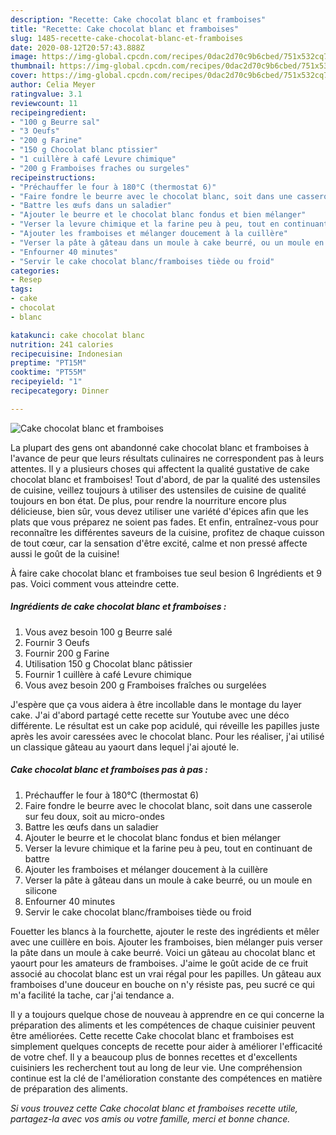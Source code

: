 ```yaml
---
description: "Recette: Cake chocolat blanc et framboises"
title: "Recette: Cake chocolat blanc et framboises"
slug: 1485-recette-cake-chocolat-blanc-et-framboises
date: 2020-08-12T20:57:43.888Z
image: https://img-global.cpcdn.com/recipes/0dac2d70c9b6cbed/751x532cq70/cake-chocolat-blanc-et-framboises-photo-principale-de-la-recette.jpg
thumbnail: https://img-global.cpcdn.com/recipes/0dac2d70c9b6cbed/751x532cq70/cake-chocolat-blanc-et-framboises-photo-principale-de-la-recette.jpg
cover: https://img-global.cpcdn.com/recipes/0dac2d70c9b6cbed/751x532cq70/cake-chocolat-blanc-et-framboises-photo-principale-de-la-recette.jpg
author: Celia Meyer
ratingvalue: 3.1
reviewcount: 11
recipeingredient:
- "100 g Beurre sal"
- "3 Oeufs"
- "200 g Farine"
- "150 g Chocolat blanc ptissier"
- "1 cuillère à café Levure chimique"
- "200 g Framboises fraches ou surgeles"
recipeinstructions:
- "Préchauffer le four à 180°C (thermostat 6)"
- "Faire fondre le beurre avec le chocolat blanc, soit dans une casserole sur feu doux, soit au micro-ondes"
- "Battre les œufs dans un saladier"
- "Ajouter le beurre et le chocolat blanc fondus et bien mélanger"
- "Verser la levure chimique et la farine peu à peu, tout en continuant de battre"
- "Ajouter les framboises et mélanger doucement à la cuillère"
- "Verser la pâte à gâteau dans un moule à cake beurré, ou un moule en silicone"
- "Enfourner 40 minutes"
- "Servir le cake chocolat blanc/framboises tiède ou froid"
categories:
- Resep
tags:
- cake
- chocolat
- blanc

katakunci: cake chocolat blanc 
nutrition: 241 calories
recipecuisine: Indonesian
preptime: "PT15M"
cooktime: "PT55M"
recipeyield: "1"
recipecategory: Dinner

---
```



![Cake chocolat blanc et framboises](https://img-global.cpcdn.com/recipes/0dac2d70c9b6cbed/751x532cq70/cake-chocolat-blanc-et-framboises-photo-principale-de-la-recette.jpg)

La plupart des gens ont abandonné cake chocolat blanc et framboises à l'avance de peur que leurs résultats culinaires ne correspondent pas à leurs attentes. Il y a plusieurs choses qui affectent la qualité gustative de cake chocolat blanc et framboises! Tout d'abord, de par la qualité des ustensiles de cuisine, veillez toujours à utiliser des ustensiles de cuisine de qualité toujours en bon état. De plus, pour rendre la nourriture encore plus délicieuse, bien sûr, vous devez utiliser une variété d'épices afin que les plats que vous préparez ne soient pas fades. Et enfin, entraînez-vous pour reconnaître les différentes saveurs de la cuisine, profitez de chaque cuisson de tout cœur, car la sensation d'être excité, calme et non pressé affecte aussi le goût de la cuisine!

<!--inarticleads1-->

À faire cake chocolat blanc et framboises tue seul besion 6 Ingrédients et 9 pas. Voici comment vous atteindre cette.

##### Ingrédients de cake chocolat blanc et framboises :

1. Vous avez besoin 100 g Beurre salé
1. Fournir 3 Oeufs
1. Fournir 200 g Farine
1. Utilisation 150 g Chocolat blanc pâtissier
1. Fournir 1 cuillère à café Levure chimique
1. Vous avez besoin 200 g Framboises fraîches ou surgelées


J&#39;espère que ça vous aidera à être incollable dans le montage du layer cake. J&#39;ai d&#39;abord partagé cette recette sur Youtube avec une déco différente. Le résultat est un cake pop acidulé, qui réveille les papilles juste après les avoir caressées avec le chocolat blanc. Pour les réaliser, j&#39;ai utilisé un classique gâteau au yaourt dans lequel j&#39;ai ajouté le. 

<!--inarticleads2-->

##### Cake chocolat blanc et framboises pas à pas :

1. Préchauffer le four à 180°C (thermostat 6)
1. Faire fondre le beurre avec le chocolat blanc, soit dans une casserole sur feu doux, soit au micro-ondes
1. Battre les œufs dans un saladier
1. Ajouter le beurre et le chocolat blanc fondus et bien mélanger
1. Verser la levure chimique et la farine peu à peu, tout en continuant de battre
1. Ajouter les framboises et mélanger doucement à la cuillère
1. Verser la pâte à gâteau dans un moule à cake beurré, ou un moule en silicone
1. Enfourner 40 minutes
1. Servir le cake chocolat blanc/framboises tiède ou froid


Fouetter les blancs à la fourchette, ajouter le reste des ingrédients et mêler avec une cuillère en bois. Ajouter les framboises, bien mélanger puis verser la pâte dans un moule à cake beurré. Voici un gâteau au chocolat blanc et yaourt pour les amateurs de framboises. J&#39;aime le goût acide de ce fruit associé au chocolat blanc est un vrai régal pour les papilles. Un gâteau aux framboises d&#39;une douceur en bouche on n&#39;y résiste pas, peu sucré ce qui m&#39;a facilité la tache, car j&#39;ai tendance a. 

<!--inarticleads1-->

<p>
Il y a toujours quelque chose de nouveau à apprendre en ce qui concerne la préparation des aliments et les compétences de chaque cuisinier peuvent être améliorées. Cette recette Cake chocolat blanc et framboises est simplement quelques concepts de recette pour aider à améliorer l'efficacité de votre chef. Il y a beaucoup plus de bonnes recettes et d'excellents cuisiniers les recherchent tout au long de leur vie. Une compréhension continue est la clé de l'amélioration constante des compétences en matière de préparation des aliments.
</p>

<p>
<i>Si vous trouvez cette Cake chocolat blanc et framboises recette utile, partagez-la avec vos amis ou votre famille, merci et bonne chance.</i>
</p>
